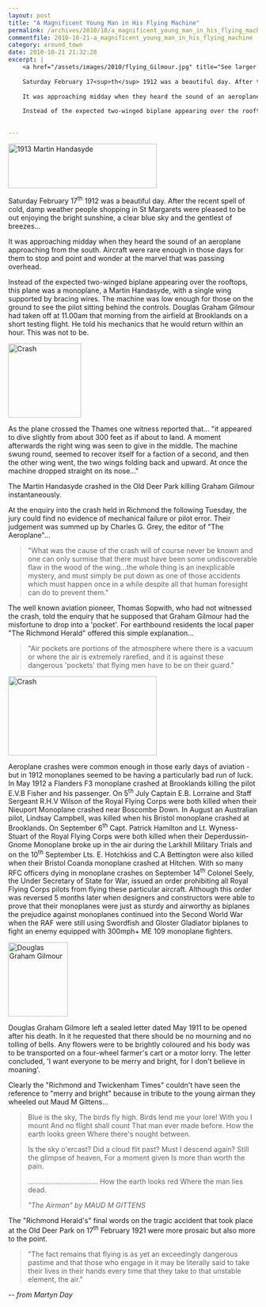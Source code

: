 ```yaml
---
layout: post
title: "A Magnificent Young Man in His Flying Machine"
permalink: /archives/2010/10/a_magnificent_young_man_in_his_flying_machine.html
commentfile: 2010-10-21-a_magnificent_young_man_in_his_flying_machine
category: around_town
date: 2010-10-21 21:32:28
excerpt: |
    <a href="/assets/images/2010/flying_Gilmour.jpg" title="See larger version of - Douglas Graham Gilmour"><img src="/assets/images/2010/flying_Gilmour_thumb.jpg" width="120" height="150" alt="Douglas Graham Gilmour" class="photo right" /></a>
    
    Saturday February 17<sup>th</sup> 1912 was a beautiful day. After the recent spell of cold, damp weather people shopping in St Margarets were pleased to be out enjoying the bright sunshine, a clear blue sky and the gentlest of breezes...
    
    It was approaching midday when they heard the sound of an aeroplane approaching from the south. Aircraft were rare enough in those days for them to stop and point and wonder at the marvel that was passing overhead.
    
    Instead of the expected two-winged biplane appearing over the rooftops, this plane was a monoplane, a Martin Handasyde, with a single wing supported by bracing wires. The machine was low enough for those on the ground to see the pilot sitting behind the controls. Douglas Graham Gilmour had taken off at 11.00am that morning from the airfield at Brooklands on a short testing flight.  He told his mechanics that he would return within an hour. This was not to be.
    

---
```


<a href="/assets/images/2010/flying_1913MartinHandasyde.jpg" title="See larger version of - 1913 Martin Handasyde"><img src="/assets/images/2010/flying_1913MartinHandasyde_thumb.jpg" width="300" height="90" alt="1913 Martin Handasyde" class="photo center" /></a>

Saturday February 17<sup>th</sup> 1912 was a beautiful day. After the recent spell of cold, damp weather people shopping in St Margarets were pleased to be out enjoying the bright sunshine, a clear blue sky and the gentlest of breezes...

It was approaching midday when they heard the sound of an aeroplane approaching from the south. Aircraft were rare enough in those days for them to stop and point and wonder at the marvel that was passing overhead.

Instead of the expected two-winged biplane appearing over the rooftops, this plane was a monoplane, a Martin Handasyde, with a single wing supported by bracing wires. The machine was low enough for those on the ground to see the pilot sitting behind the controls. Douglas Graham Gilmour had taken off at 11.00am that morning from the airfield at Brooklands on a short testing flight. He told his mechanics that he would return within an hour. This was not to be.

<a href="/assets/images/2010/flying_Crash-1.jpg" title="See larger version of - Crash"><img src="/assets/images/2010/flying_Crash-1_thumb.jpg" width="147" height="150" alt="Crash" class="photo right" /></a>

As the plane crossed the Thames one witness reported that... "it appeared to dive slightly from about 300 feet as if about to land. A moment afterwards the right wing was seen to give in the middle. The machine swung round, seemed to recover itself for a faction of a second, and then the other wing went, the two wings folding back and upward. At once the machine dropped straight on its nose..."

The Martin Handasyde crashed in the Old Deer Park killing Graham Gilmour instantaneously.

At the enquiry into the crash held in Richmond the following Tuesday, the jury could find no evidence of mechanical failure or pilot error. Their judgement was summed up by Charles G. Grey, the editor of "The Aeroplane"...

> "What was the cause of the crash will of course never be known and one can only surmise that there must have been some undiscoverable flaw in the wood of the wing...the whole thing is an inexplicable mystery, and must simply be put down as one of those accidents which must happen once in a while despite all that human foresight can do to prevent them."

The well known aviation pioneer, Thomas Sopwith, who had not witnessed the crash, told the enquiry that he supposed that Graham Gilmour had the misfortune to drop into a 'pocket'. For earthbound residents the local paper "The Richmond Herald" offered this simple explanation...

> "Air pockets are portions of the atmosphere where there is a vacuum or where the air is extremely rarefied, and it is against these dangerous 'pockets' that flying men have to be on their guard."

<a href="/assets/images/2010/flying_Crash-2.jpg" title="See larger version of - Crash"><img src="/assets/images/2010/flying_Crash-2_thumb.jpg" width="300" height="160" alt="Crash" class="photo center" /></a>

Aeroplane crashes were common enough in those early days of aviation - but in 1912 monoplanes seemed to be having a particularly bad run of luck. In May 1912 a Flanders F3 monoplane crashed at Brooklands killing the pilot E.V.B Fisher and his passenger. On 5<sup>th</sup> July Captain E.B. Lorraine and Staff Sergeant R.H.V Wilson of the Royal Flying Corps were both killed when their Nieuport Monoplane crashed near Boscombe Down. In August an Australian pilot, Lindsay Campbell, was killed when his Bristol monoplane crashed at Brooklands. On September 6<sup>th</sup> Capt. Patrick Hamilton and Lt. Wyness-Stuart of the Royal Flying Corps were both killed when their Deperdussin-Gnome Monoplane broke up in the air during the Larkhill Military Trials and on the 10<sup>th</sup> September Lts. E. Hotchkiss and C.A Bettington were also killed when their Bristol Coanda monoplane crashed at Hitchen. With so many RFC officers dying in monoplane crashes on September 14<sup>th</sup> Colonel Seely, the Under Secretary of State for War, issued an order prohibiting all Royal Flying Corps pilots from flying these particular aircraft. Although this order was reversed 5 months later when designers and constructors were able to prove that their monoplanes were just as sturdy and airworthy as biplanes the prejudice against monoplanes continued into the Second World War when the RAF were still using Swordfish and Gloster Gladiator biplanes to fight an enemy equipped with 300mph+ ME 109 monoplane fighters.

<a href="/assets/images/2010/flying_Gilmour.jpg" title="See larger version of - Douglas Graham Gilmour"><img src="/assets/images/2010/flying_Gilmour_thumb.jpg" width="120" height="150" alt="Douglas Graham Gilmour" class="photo right" /></a>

Douglas Graham Gilmore left a sealed letter dated May 1911 to be opened after his death. In it he requested that there should be no mourning and no tolling of bells. Any flowers were to be brightly coloured and his body was to be transported on a four-wheel farmer's cart or a motor lorry. The letter concluded, 'I want everyone to be merry and bright, for I don't believe in moaning'.

Clearly the "Richmond and Twickenham Times" couldn't have seen the reference to "merry and bright" because in tribute to the young airman they wheeled out Maud M Gittens...

> Blue is the sky,
>  The birds fly high.
>  Birds lend me your lore!
>  With you I mount
>  And no flight shall count
>  That man ever made before.
>  How the earth looks green
>  Where there's nought between.
> 
>  Is the sky o'ercast?
>  Did a cloud flit past?
>  Must I descend again?
>  Still the glimpse of heaven,
>  For a moment given
>  Is more than worth the pain.
> 
>  ...................................
>  How the earth looks red
>  Where the man lies dead.
> 
> <cite>"The Airman" by MAUD M GITTENS</cite>

The "Richmond Herald's" final words on the tragic accident that took place at the Old Deer Park on 17<sup>th</sup> February 1921 were more prosaic but also more to the point.

> "The fact remains that flying is as yet an exceedingly dangerous pastime and that those who engage in it may be literally said to take their lives in their hands every time that they take to that unstable element, the air."

<cite>-- from Martyn Day</cite>
